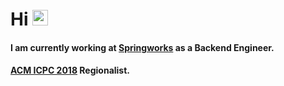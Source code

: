 # Hi <img src="https://media.giphy.com/media/hvRJCLFzcasrR4ia7z/giphy.gif" width="25px">

#### I am currently working at [Springworks](https://springworks.in) as a Backend Engineer.

#### [ACM ICPC 2018](https://icpc.global/ICPCID/QBDDRAUU92XI) Regionalist.
